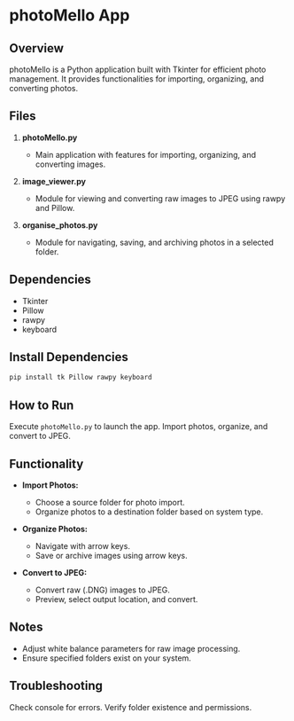 # photoMello App

## Overview
photoMello is a Python application built with Tkinter for efficient photo management. It provides functionalities for importing, organizing, and converting photos.

## Files
1. **photoMello.py**
   - Main application with features for importing, organizing, and converting images.

2. **image_viewer.py**
   - Module for viewing and converting raw images to JPEG using rawpy and Pillow.

3. **organise_photos.py**
   - Module for navigating, saving, and archiving photos in a selected folder.

## Dependencies
- Tkinter
- Pillow
- rawpy
- keyboard

## Install Dependencies
```bash
pip install tk Pillow rawpy keyboard
```

## How to Run
Execute `photoMello.py` to launch the app. Import photos, organize, and convert to JPEG.

## Functionality
- **Import Photos:**
  - Choose a source folder for photo import.
  - Organize photos to a destination folder based on system type.

- **Organize Photos:**
  - Navigate with arrow keys.
  - Save or archive images using arrow keys.

- **Convert to JPEG:**
  - Convert raw (.DNG) images to JPEG.
  - Preview, select output location, and convert.

## Notes
- Adjust white balance parameters for raw image processing.
- Ensure specified folders exist on your system.

## Troubleshooting
Check console for errors. Verify folder existence and permissions.
